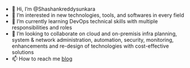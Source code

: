 - 👋 Hi, I’m @Shashankreddysunkara
- 👀 I’m interested in new technologies, tools, and softwares in every field
- 🌱 I’m currently learning DevOps technical skills with multiple responsibilities and roles
- 💞️ I’m looking to collaborate on cloud and on-premisis infra planning, system & network administration, automation, security, monitoring, enhancements and re-design of technologies with cost-effective solutions
- 📫 How to reach me [blog](https://shashankreddysunkara.github.io/blog/contact.html)

<!---
Shashankreddysunkara/Shashankreddysunkara is a ✨ special ✨ repository because its `README.md` (this file) appears on your GitHub profile.
You can click the Preview link to take a look at your changes.
--->
